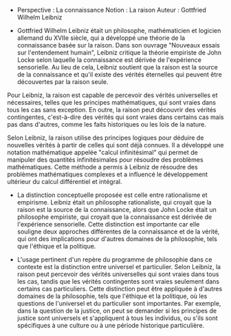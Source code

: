 - Perspective : La connaissance
Notion : La raison
Auteur : Gottfried Wilhelm Leibniz

- Gottfried Wilhelm Leibniz était un philosophe, mathématicien et logicien allemand du XVIIe siècle, qui a développé une théorie de la connaissance basée sur la raison. Dans son ouvrage "Nouveaux essais sur l'entendement humain", Leibniz critique la théorie empiriste de John Locke selon laquelle la connaissance est dérivée de l'expérience sensorielle. Au lieu de cela, Leibniz soutient que la raison est la source de la connaissance et qu'il existe des vérités éternelles qui peuvent être découvertes par la raison seule.

Pour Leibniz, la raison est capable de percevoir des vérités universelles et nécessaires, telles que les principes mathématiques, qui sont vraies dans tous les cas sans exception. En outre, la raison peut découvrir des vérités contingentes, c'est-à-dire des vérités qui sont vraies dans certains cas mais pas dans d'autres, comme les faits historiques ou les lois de la nature.

Selon Leibniz, la raison utilise des principes logiques pour déduire de nouvelles vérités à partir de celles qui sont déjà connues. Il a développé une notation mathématique appelée "calcul infinitésimal" qui permet de manipuler des quantités infinitésimales pour résoudre des problèmes mathématiques. Cette méthode a permis à Leibniz de résoudre des problèmes mathématiques complexes et a influencé le développement ultérieur du calcul différentiel et intégral.

- La distinction conceptuelle proposée est celle entre rationalisme et empirisme. Leibniz était un philosophe rationaliste, qui croyait que la raison est la source de la connaissance, alors que John Locke était un philosophe empiriste, qui croyait que la connaissance est dérivée de l'expérience sensorielle. Cette distinction est importante car elle souligne deux approches différentes de la connaissance et de la vérité, qui ont des implications pour d'autres domaines de la philosophie, tels que l'éthique et la politique.

- L'usage pertinent d'un repère du programme de philosophie dans ce contexte est la distinction entre universel et particulier. Selon Leibniz, la raison peut percevoir des vérités universelles qui sont vraies dans tous les cas, tandis que les vérités contingentes sont vraies seulement dans certains cas particuliers. Cette distinction peut être appliquée à d'autres domaines de la philosophie, tels que l'éthique et la politique, où les questions de l'universel et du particulier sont importantes. Par exemple, dans la question de la justice, on peut se demander si les principes de justice sont universels et s'appliquent à tous les individus, ou s'ils sont spécifiques à une culture ou à une période historique particulière.
